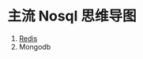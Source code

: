 # 主流 Nosql 思维导图

1. [Redis](https://github.com/marksnoopy/nosql-mind/blob/master/images/Redis.png)
2. Mongodb